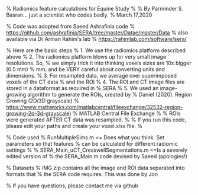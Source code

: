 % Radiomics feature calculations for Equine Study
%
% By Parminder S. Basran... just a scientist who codes badly.
% March 17,2020


% Code was adopted from Saeed Ashrafinia code
% https://github.com/ashrafinia/SERA/tree/master/Datae/master/Data
% also available via Dr Arman Rahim's lab
% https://rahimlab.com/software/sera/

% Here are the basic steps 
% 1. We use the radiomics platform described above
% 2. The radiomics platform blows up for very small image resolutions. So,
% we simply trick it into thinking voxels sizes are 10x bigger (0.5 mm)
% mm, and be VERY careful about converting units and dimensions. 
% 3. For resampled data, we average over superimposed voxels of the CT data
% and the ROI
% 4. The ROI and CT image files are stored in a dataformat as required in
% SERA
% 5. We used an image-growing algorithm to generate the ROIs, created by
% Daniel (2020). Region Growing (2D/3D grayscale) 
% https://www.mathworks.com/matlabcentral/fileexchange/32532-region-growing-2d-3d-grayscale)
% MATLAB Central File Exchange
% 
% ROIs were generated AFTER CT data was resampled.
% 
% If you run this code, please edit your paths and create your voxel.xlsx file.
% 



% Code used
% RunMultipleSims.m <= Does what you think. Set parameters so that features
% can be calculated for different radiomic settings
%
% SERA_Main_uCT_CresswellSegmentations.m <=Is a severely edited version of
% the SERA_Main.m code devised by Saeed (apologies!)

% Datasets
% IMG.zip contains all the image and ROI data separated into formats that
% the SERA code requires. This was done by Jon 

% If you have questions, please contact me via github